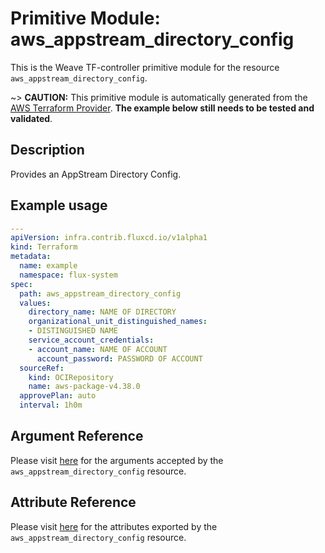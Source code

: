 
# Primitive Module: aws_appstream_directory_config

This is the Weave TF-controller primitive module for the resource `aws_appstream_directory_config`.

~> **CAUTION:** This primitive module is automatically generated from the [AWS Terraform Provider](https://registry.terraform.io/providers/hashicorp/aws/latest/docs/resources/appstream_directory_config). **The example below still needs to be tested and validated**.

## Description

Provides an AppStream Directory Config.

## Example usage

```yaml
---
apiVersion: infra.contrib.fluxcd.io/v1alpha1
kind: Terraform
metadata:
  name: example
  namespace: flux-system
spec:
  path: aws_appstream_directory_config
  values:
    directory_name: NAME OF DIRECTORY
    organizational_unit_distinguished_names:
    - DISTINGUISHED NAME
    service_account_credentials:
    - account_name: NAME OF ACCOUNT
      account_password: PASSWORD OF ACCOUNT
  sourceRef:
    kind: OCIRepository
    name: aws-package-v4.38.0
  approvePlan: auto
  interval: 1h0m
```

## Argument Reference

Please visit [here](https://registry.terraform.io/providers/hashicorp/aws/latest/docs/resources/appstream_directory_config#argument-reference) for the arguments accepted by the `aws_appstream_directory_config` resource.

## Attribute Reference

Please visit [here](https://registry.terraform.io/providers/hashicorp/aws/latest/docs/resources/appstream_directory_config#attributes-reference) for the attributes exported by the `aws_appstream_directory_config` resource.
